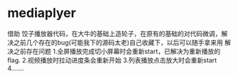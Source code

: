 # mediaplyer
借助 饺子播放器代码，在大牛的基础上造轮子，在原有的基础的对代码微调，解决之前几个存在的bug(可能我下的源码太老)自己收藏下，以后可以随手拿来用
    解决之前存在问题
    1.全屏播放完成切小屏幕时会重新start，已解决为重新播放的flag.
    2.视频播放时拉动进度条会重新开始
    3.列表播放点击放大时会重新start
    4....... 
    
